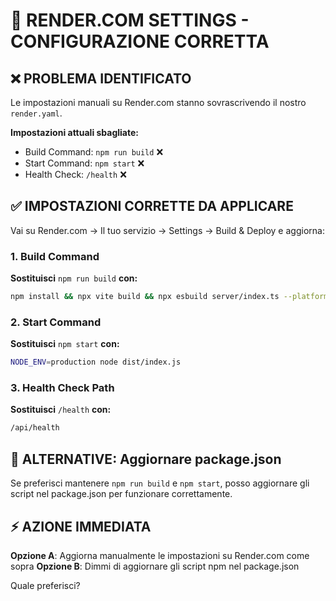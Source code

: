 # 🔧 RENDER.COM SETTINGS - CONFIGURAZIONE CORRETTA

## ❌ PROBLEMA IDENTIFICATO

Le impostazioni manuali su Render.com stanno sovrascrivendo il nostro `render.yaml`.

**Impostazioni attuali sbagliate:**
- Build Command: `npm run build` ❌
- Start Command: `npm start` ❌  
- Health Check: `/health` ❌

## ✅ IMPOSTAZIONI CORRETTE DA APPLICARE

Vai su Render.com → Il tuo servizio → Settings → Build & Deploy e aggiorna:

### 1. Build Command
**Sostituisci** `npm run build` **con:**
```bash
npm install && npx vite build && npx esbuild server/index.ts --platform=node --packages=external --bundle --format=esm --outdir=dist && mkdir -p dist/uploads && cp -r shared dist/
```

### 2. Start Command  
**Sostituisci** `npm start` **con:**
```bash
NODE_ENV=production node dist/index.js
```

### 3. Health Check Path
**Sostituisci** `/health` **con:**
```bash
/api/health
```

## 🔧 ALTERNATIVE: Aggiornare package.json

Se preferisci mantenere `npm run build` e `npm start`, posso aggiornare gli script nel package.json per funzionare correttamente.

## ⚡ AZIONE IMMEDIATA

**Opzione A**: Aggiorna manualmente le impostazioni su Render.com come sopra
**Opzione B**: Dimmi di aggiornare gli script npm nel package.json

Quale preferisci?
